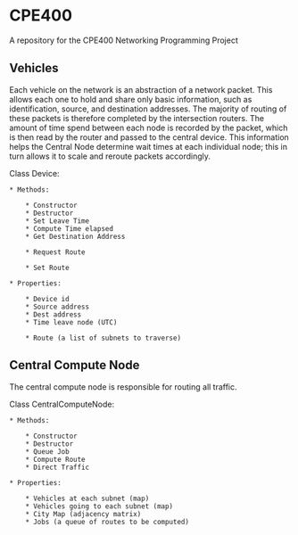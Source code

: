 # CPE400
A repository for the CPE400 Networking Programming Project

## Vehicles
Each vehicle on the network is an abstraction of a network packet. This allows each one to hold and share only basic information, such as identification, source, and destination addresses. The majority of routing of these packets is therefore completed by the intersection routers. The amount of time spend between each node is recorded by the packet, which is then read by the router and passed to the central device. This information helps the Central Node determine wait times at each individual node; this in turn allows it to scale and reroute packets accordingly.


Class Device:

	* Methods:

		* Constructor
		* Destructor
		* Set Leave Time
		* Compute Time elapsed
		* Get Destination Address

		* Request Route

		* Set Route

	* Properties:

		* Device id
		* Source address
		* Dest address
		* Time leave node (UTC)

		* Route (a list of subnets to traverse)

## Central Compute Node
The central compute node is responsible for routing all traffic.

Class CentralComputeNode:

	* Methods:

		* Constructor
		* Destructor
		* Queue Job
		* Compute Route
		* Direct Traffic

	* Properties:

		* Vehicles at each subnet (map)
		* Vehicles going to each subnet (map)
		* City Map (adjacency matrix)
		* Jobs (a queue of routes to be computed)
